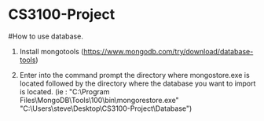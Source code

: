 # CS3100-Project


#How to use database.

1. Install mongotools (https://www.mongodb.com/try/download/database-tools)

2. Enter into the command prompt the directory where mongostore.exe is located followed by the directory where the database you want to import is located.
(ie : "C:\Program Files\MongoDB\Tools\100\bin\mongorestore.exe" "C:\Users\steve\Desktop\CS3100-Project\Database")